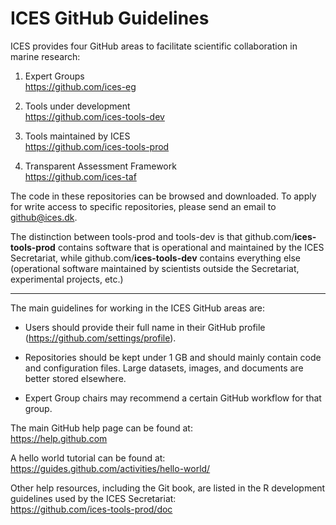 # ICES GitHub Guidelines

ICES provides four GitHub areas to facilitate scientific collaboration in marine
research:

1. Expert Groups<br>
https://github.com/ices-eg

2. Tools under development<br>
https://github.com/ices-tools-dev

3. Tools maintained by ICES<br>
https://github.com/ices-tools-prod

4. Transparent Assessment Framework<br>
https://github.com/ices-taf

The code in these repositories can be browsed and downloaded. To apply for write
access to specific repositories, please send an email to github@ices.dk.

The distinction between tools-prod and tools-dev is that
github.com/**ices-tools-prod** contains software that is operational and
maintained by the ICES Secretariat, while github.com/**ices-tools-dev** contains
everything else (operational software maintained by scientists outside the
Secretariat, experimental projects, etc.)

***

The main guidelines for working in the ICES GitHub areas are:

- Users should provide their full name in their GitHub profile
  (https://github.com/settings/profile).

- Repositories should be kept under 1 GB and should mainly contain code and
  configuration files. Large datasets, images, and documents are better stored
  elsewhere.

- Expert Group chairs may recommend a certain GitHub workflow for that group.

The main GitHub help page can be found at:<br>
https://help.github.com

A hello world tutorial can be found at:<br>
https://guides.github.com/activities/hello-world/

Other help resources, including the Git book, are listed in the R development
guidelines used by the ICES Secretariat:<br>
https://github.com/ices-tools-prod/doc
